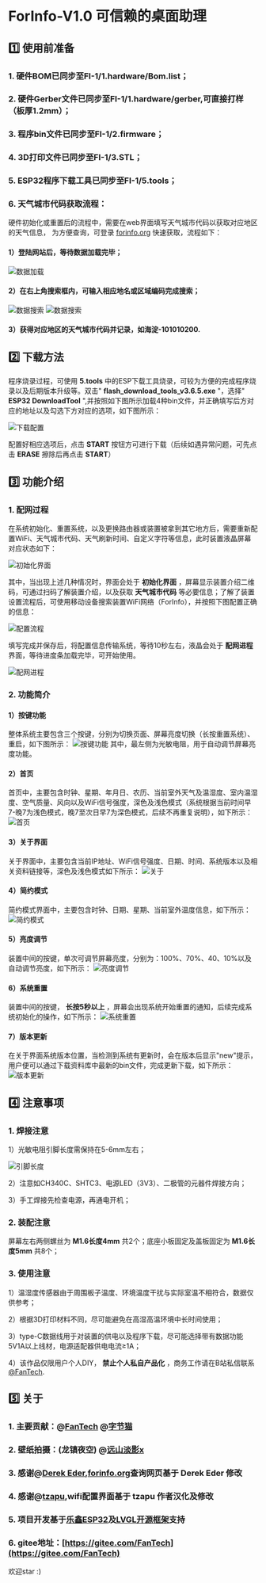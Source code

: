 # ForInfo-V1.0 可信赖的桌面助理

## :one: 使用前准备

### 1.  硬件BOM已同步至FI-1/1.hardware/Bom.list；
### 2.  硬件Gerber文件已同步至FI-1/1.hardware/gerber,可直接打样（板厚1.2mm）；
### 3.  程序bin文件已同步至FI-1/2.firmware；
### 4.  3D打印文件已同步至FI-1/3.STL；
### 5.  ESP32程序下载工具已同步至FI-1/5.tools；
### 6.  天气城市代码获取流程：
硬件初始化或重置后的流程中，需要在web界面填写天气城市代码以获取对应地区的天气信息，
为方便查询，可登录 [forinfo.org](https://www.forinfo.org) 快速获取，流程如下：

#### **1）登陆网站后，等待数据加载完毕；** 
![数据加载](4.docs/1-1.png)
#### **2）在右上角搜索框内，可输入相应地名或区域编码完成搜索；** 
![数据搜索](4.docs/1-2.png)
![数据搜索](4.docs/1-3.png)
#### **3）获得对应地区的天气城市代码并记录，如海淀-101010200.** 

## :two: 下载方法
程序烧录过程，可使用 **5.tools** 中的ESP下载工具烧录，可较为方便的完成程序烧录以及后期版本升级等。双击" **flash_download_tools_v3.6.5.exe** "，选择" **ESP32 DownloadTool** ",并按照如下图所示加载4种bin文件，并正确填写后方对应的地址以及勾选下方对应的选项，如下图所示：

![下载配置](4.docs/ESP32_Download.png)

配置好相应选项后，点击 **START** 按钮方可进行下载（后续如遇异常问题，可先点击 **ERASE** 擦除后再点击 **START**）

## :three: 功能介绍

### 1.  配网过程
在系统初始化、重置系统，以及更换路由器或装置被拿到其它地方后，需要重新配置WiFi、天气城市代码、天气刷新时间、自定义字符等信息，此时装置液晶屏幕对应状态如下：

![初始化界面](4.docs/3-2-1.png)

其中，当出现上述几种情况时，界面会处于 **初始化界面** ，屏幕显示装置介绍二维码，可通过扫码了解装置介绍，以及获取 **天气城市代码** 等必要信息；了解了装置设置流程后，可使用移动设备搜索装置WiFi网络（ForInfo），并按照下图配置正确的信息：

![配置流程](4.docs/3-9.png)

填写完成并保存后，将配置信息传输系统，等待10秒左右，液晶会处于 **配网进程** 界面，等待进度条加载完毕，可开始使用。

![配网进程](4.docs/3-2-2.png)

### 2.  功能简介
#### 1）按键功能
整体系统主要包含三个按键，分别为切换页面、屏幕亮度切换（长按重置系统）、重启，如下图所示：
![按键功能](4.docs/3-1.png)
其中，最左侧为光敏电阻，用于自动调节屏幕亮度功能。
#### 2）首页 
首页中，主要包含时钟、星期、年月日、农历、当前室外天气及温湿度、室内温湿度、空气质量、风向以及WiFi信号强度，深色及浅色模式（系统根据当前时间早7-晚7为浅色模式，晚7至次日早7为深色模式，后续不再重复说明），如下所示：
![首页](4.docs/3-3.png)
#### 3）关于界面
关于界面中，主要包含当前IP地址、WiFi信号强度、日期、时间、系统版本以及相关资料链接等，深色及浅色模式如下所示：
![关于](4.docs/3-4.png)
#### 4）简约模式
简约模式界面中，主要包含时钟、日期、星期、当前室外温度信息，如下所示：
![简约模式](4.docs/3-5.png)
#### 5）亮度调节
装置中间的按键，单次可调节屏幕亮度，分别为：100%、70%、40、10%以及自动调节亮度，如下所示：
![亮度调节](4.docs/3-6.png)
#### 6）系统重置
装置中间的按键， **长按5秒以上** ，屏幕会出现系统开始重置的通知，后续完成系统初始化的操作，如下所示：
![系统重置](4.docs/3-8.png)
#### 7）版本更新
在关于界面系统版本位置，当检测到系统有更新时，会在版本后显示"new"提示，用户便可以通过下载资料库中最新的bin文件，完成更新下载，如下所示：
![版本更新](4.docs/3-7.png)

## :four: 注意事项
### 1.  焊接注意
1）光敏电阻引脚长度需保持在5-6mm左右；

![引脚长度](4.docs/4-1.png)

2）注意如CH340C、SHTC3、电源LED（3V3）、二极管的元器件焊接方向；

3）手工焊接先检查电源，再通电开机；

### 2.  装配注意
屏幕左右两侧螺丝为 **M1.6长度4mm** 共2个；底座小板固定及盖板固定为 **M1.6长度5mm** 共8个；
### 3.  使用注意
1）温湿度传感器由于周围板子温度、环境温度干扰与实际室温不相符合，数据仅供参考；

2）根据3D打印材料不同，尽可能避免在高湿高温环境中长时间使用；

3）type-C数据线用于对装置的供电以及程序下载，尽可能选择带有数据功能5V1A以上线材，电源适配器供电电流≥1A；

4）该作品仅限用户个人DIY， **禁止个人私自产品化** ，商务工作请在B站私信联系[@FanTech](https://space.bilibili.com/12102785).

## :five: 关于

### 1.  主要贡献：@[FanTech](https://space.bilibili.com/12102785) @[字节猫](https://space.bilibili.com/177322563) 
### 2.  壁纸拍摄：(龙镇夜空) @[远山淡影x ](https://space.bilibili.com/378962375)
### 3.  感谢@[Derek Eder](https://github.com/derekeder/csv-to-html-table),[forinfo.org](https://www.forinfo.org)查询网页基于 **Derek Eder** 修改
### 4.  感谢@[tzapu](https://github.com/tzapu/WiFiManager),wifi配置界面基于 **tzapu** 作者汉化及修改
### 5.  项目开发基于[乐鑫ESP32](https://github.com/espressif/arduino-esp32)及[LVGL开源框架](https://github.com/lvgl/lvgl)支持
### 6.  gitee地址：[https://gitee.com/FanTech](https://gitee.com/FanTech)

欢迎star :)
